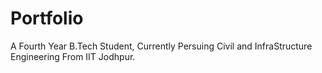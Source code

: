 # Portfolio

A Fourth Year B.Tech Student, Currently Persuing Civil and InfraStructure Engineering From IIT Jodhpur.